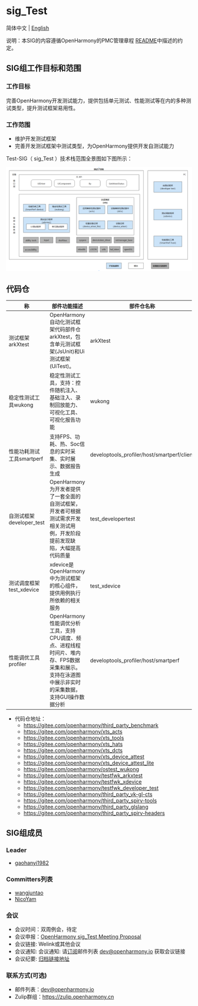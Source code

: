 # sig_Test

简体中文 | [English](./sig_test.md)

说明：本SIG的内容遵循OpenHarmony的PMC管理章程 [README](/zh/pmc.md)中描述的约定。

## SIG组工作目标和范围

### 工作目标
​     完善OpenHarmony开发测试能力，提供包括单元测试、性能测试等在内的多种测试类型，提升测试框架易用性。

### 工作范围

- 维护开发测试框架
- 完善开发测试框架中测试类型，为OpenHarmony提供开发自测试能力

Test-SIG（ sig_Test ）技术栈范围全景图如下图所示：

![test_overview](figures/test_overview.png)

## 代码仓
| **称**                    | **部件功能描述**                                             | **部件仓名称**                              |
| ------------------------- | ------------------------------------------------------------ | ------------------------------------------- |
| 测试框架arkXtest          | OpenHarmony自动化测试框架代码部件仓arkXtest，包含单元测试框架(JsUnit)和Ui测试框架(UiTest)。 | arkXtest                                    |
| 稳定性测试工具wukong      | 稳定性测试工具，支持：控件随机注入、基础注入、录制回放能力、可视化工具、可视化报告功能 | wukong                                      |
| 性能功耗测试工具smartperf | 支持FPS、功耗、热、Soc信息的实时采集、实时展示、数据报告生成 | developtools_profiler/host/smartperf/client |
| 自测试框架developer_test  | OpenHarmony为开发者提供了一套全面的自测试框架，开发者可根据测试需求开发相关测试用例，开发阶段提前发现缺陷，大幅提高代码质量 | test_developertest                          |
| 测试调度框架test_xdevice  | xdevice是OpenHarmony中为测试框架的核心组件，提供用例执行所依赖的相关服务 | test_xdevice                                |
| 性能调优工具profiler      | OpenHarmony性能调优分析工具，支持CPU调度、频点、进程线程时间片、堆内存、FPS数据采集和展示。支持在泳道图中展示非实时的采集数据，支持GUI操作数据分析 | developtools_profiler/host/smartperf        |

- 代码仓地址：
  - https://gitee.com/openharmony/third_party_benchmark
  - https://gitee.com/openharmony/xts_acts
  - https://gitee.com/openharmony/xts_tools
  - https://gitee.com/openharmony/xts_hats
  - https://gitee.com/openharmony/xts_dcts
  - https://gitee.com/openharmony/xts_device_attest
  - https://gitee.com/openharmony/xts_device_attest_lite
  - https://gitee.com/openharmony/ostest_wukong
  - https://gitee.com/openharmony/testfwk_arkxtest
  - https://gitee.com/openharmony/testfwk_xdevice
  - https://gitee.com/openharmony/testfwk_developer_test
  - https://gitee.com/openharmony/third_party_vk-gl-cts
  - https://gitee.com/openharmony/third_party_spirv-tools
  - https://gitee.com/openharmony/third_party_glslang
  - https://gitee.com/openharmony/third_party_spirv-headers
## SIG组成员

### Leader
- [gaohanyi1982](https://gitee.com/gaohanyi1982)

### Committers列表
- [wangjuntao](https://gitee.com/buranfanchen)
- [NicoYam](https://gitee.com/nicoyam)

### 会议
 - 会议时间：双周例会，待定
 - 会议申报：[OpenHarmony sig_Test Meeting Proposal](https://etherpad.openharmony.cn/p/sig_test)
 - 会议链接: Welink或其他会议
 - 会议通知: 会议通知: 请[订阅](https://lists.openatom.io/postorius/lists/dev.openharmony.io)邮件列表 dev@openharmony.io 获取会议链接
 - 会议纪要: [归档链接地址](https://gitee.com/openharmony-sig/sig-content)

### 联系方式(可选)

- 邮件列表：dev@openharmony.io
- Zulip群组：https://zulip.openharmony.cn

